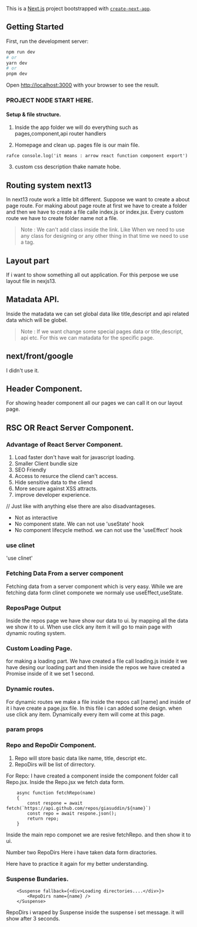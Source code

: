 This is a [Next.js](https://nextjs.org/) project bootstrapped with [`create-next-app`](https://github.com/vercel/next.js/tree/canary/packages/create-next-app).

## Getting Started

First, run the development server:

```bash
npm run dev
# or
yarn dev
# or
pnpm dev
```

Open [http://localhost:3000](http://localhost:3000) with your browser to see the result.

###  PROJECT NODE START HERE. 

#### Setup & file structure. 
1. Inside the app folder we will do everything such as pages,component,api router handlers

2. Homepage and clean up. pages file is our main file. 

``
    rafce
    console.log('it means : arrow react function component export')
``

3. custom css description thake namate hobe. 


## Routing system next13
In next13 route work a little bit different. Suppose we want to create a about page route. For making about page route at first we have to create a folder and then we have to create a file calle index.js or index.jsx.
Every custom route we have to create folder name not a file.

> Note : We can't add class inside the link. Like <Link className={about.module.css}></Link>
> When we need to use any class for designing or any other thing in that time we need to use a tag. 

## Layout part
If i want to show something all out application. For this perpose we use layout file in nexjs13. 

## Matadata API.
Inside the matadata we can set global data like title,descript and api related data which will be globel. 

> Note : If we want change some special pages data or title,descript, api etc. For this we can matadata for the specific page. 



## next/front/google
I didn't use it. 

## Header Component. 
For showing header component all our pages we can call it on our layout page.


## RSC OR React Server Component. 

### Advantage of React Server Component.
1. Load faster don't have wait for javascript loading. 
2. Smaller Client bundle size
3. SEO Friendly
4. Access to resurce the cliend can't access.
5. Hide sensitive data to the cliend
6. More secure against XSS attracts.
7. improve developer experience.

// Just like with anything else there are also disadvantageses. 

- Not as interactive
- No component state. We can not use 'useState' hook
- No component lifecycle method. we can not use the 'useEffect' hook

### use clinet
'use clinet' 


### Fetching Data From a server component
Fetching data from a server component which is very easy. While we are fetching data form clinet componete we normaly use useEffect,useState. 

### ReposPage Output
Inside the repos page we have show our data to ui. by mapping all the data we show it to ui. When use click any item it will go to main page with dynamic routing system. 

### Custom Loading Page. 
for making a loading part. We have created a file call loading.js inside it we have desing our loading part and then inside the repos we have created a Promise inside of it we set 1 second. 

### Dynamic routes. 
For dynamic routes we make a file  inside the repos call [name] and inside of it i have create a page.jsx file. In this file i can added some design. when use click any item. Dynamically every item will come at this page. 

### param props

### Repo and RepoDir Component. 
1. Repo will store basic data like name, title, descript etc.
2. RepoDirs will be list of dirrectory.

For Repo: I have created a component inside the component folder call Repo.jsx. Inside the Repo.jsx we fetch data form.
```
    async function fetchRepo(name)
    {
        const respone = await fetch(`https://api.github.com/repos/giasuddin/${name}`)
        const repo = await respone.json(); 
        return repo;
    }
```

Inside the main repo componet we are resive fetchRepo. 
and then show it to ui. 

Number two 
RepoDirs 
Here i have taken data form diractories. 

Here have to practice it again for my better understanding. 


### Suspense Bundaries. 
```
    <Suspense fallback={<div>Loading directories....</div>}>
        <RepoDirs name={name} />
    </Suspense>
```
RepoDirs i wraped by Suspense inside the suspense i set message. it will show after 3 seconds. 





















